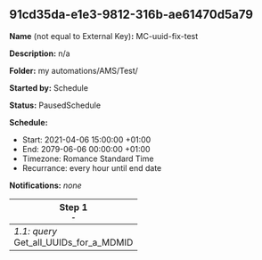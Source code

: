 ## 91cd35da-e1e3-9812-316b-ae61470d5a79

**Name** (not equal to External Key)**:** MC-uuid-fix-test

**Description:** n/a

**Folder:** my automations/AMS/Test/

**Started by:** Schedule

**Status:** PausedSchedule

**Schedule:**

* Start: 2021-04-06 15:00:00 +01:00
* End: 2079-06-06 00:00:00 +01:00
* Timezone: Romance Standard Time
* Recurrance: every hour until end date

**Notifications:** _none_


| Step 1<br>_<small>-</small>_ |
| --- |
| _1.1: query_<br>Get_all_UUIDs_for_a_MDMID |
